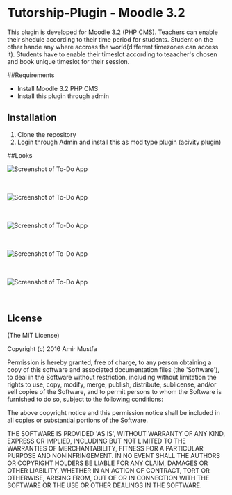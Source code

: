 # Tutorship-Plugin - Moodle 3.2
This plugin is developed for Moodle 3.2 (PHP CMS). Teachers can enable their shedule according to their time period for students. Student on the other hande any where accross the world(different timezones can access it).
Students have to enable their timeslot according to teaacher's chosen and book unique timeslot for their session.

##Requirements
- Install Moodle 3.2 PHP CMS
- Install this plugin through admin

## Installation

1. Clone the repository
2. Login through Admin and install this as mod type plugin (acivity plugin)

##Looks

![Screenshot of To-Do App](https://cloud.githubusercontent.com/assets/15896579/20866280/8fbf4bf0-ba4f-11e6-9cc3-b18f46e4d9fe.PNG?raw=true "Screenshot of To-Do App")
<br/><br/><br/>

![Screenshot of To-Do App](https://cloud.githubusercontent.com/assets/15896579/20866278/8fb8b38a-ba4f-11e6-8920-6babb659800c.PNG?raw=true "Screenshot of To-Do App")
<br/><br/><br/>

![Screenshot of To-Do App](https://cloud.githubusercontent.com/assets/15896579/20866279/8fbf3da4-ba4f-11e6-837b-5803cd7a7798.PNG?raw=true "Screenshot of To-Do App")
<br/><br/><br/>

![Screenshot of To-Do App](https://cloud.githubusercontent.com/assets/15896579/20866282/8fc07a7a-ba4f-11e6-9b4a-4ca2257720bd.PNG?raw=true "Screenshot of To-Do App")
<br/><br/><br/>

![Screenshot of To-Do App](https://cloud.githubusercontent.com/assets/15896579/20866281/8fbf92ea-ba4f-11e6-93dd-e65eaa0cfab6.PNG?raw=true "Screenshot of To-Do App")
<br/><br/><br/>
## License

(The MIT License)

Copyright (c) 2016 Amir Mustfa

Permission is hereby granted, free of charge, to any person obtaining
a copy of this software and associated documentation files (the
'Software'), to deal in the Software without restriction, including
without limitation the rights to use, copy, modify, merge, publish,
distribute, sublicense, and/or sell copies of the Software, and to
permit persons to whom the Software is furnished to do so, subject to
the following conditions:

The above copyright notice and this permission notice shall be
included in all copies or substantial portions of the Software.

THE SOFTWARE IS PROVIDED 'AS IS', WITHOUT WARRANTY OF ANY KIND,
EXPRESS OR IMPLIED, INCLUDING BUT NOT LIMITED TO THE WARRANTIES OF
MERCHANTABILITY, FITNESS FOR A PARTICULAR PURPOSE AND NONINFRINGEMENT.
IN NO EVENT SHALL THE AUTHORS OR COPYRIGHT HOLDERS BE LIABLE FOR ANY
CLAIM, DAMAGES OR OTHER LIABILITY, WHETHER IN AN ACTION OF CONTRACT,
TORT OR OTHERWISE, ARISING FROM, OUT OF OR IN CONNECTION WITH THE
SOFTWARE OR THE USE OR OTHER DEALINGS IN THE SOFTWARE.
